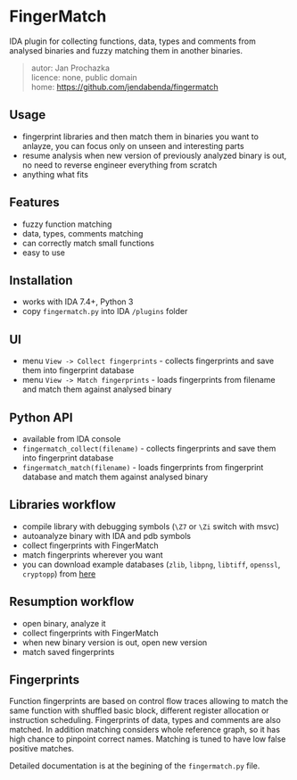# FingerMatch

IDA plugin for collecting functions, data, types and comments from analysed binaries
and fuzzy matching them in another binaries.

> autor: Jan Prochazka<br>
> licence: none, public domain<br>
> home: https://github.com/jendabenda/fingermatch<br>


## Usage
 * fingerprint libraries and then match them in binaries you want to anlayze,
   you can focus only on unseen and interesting parts
 * resume analysis when new version of previously analyzed binary is out, no need to
   reverse engineer everything from scratch
 * anything what fits


## Features
 * fuzzy function matching
 * data, types, comments matching
 * can correctly match small functions
 * easy to use


## Installation
 * works with IDA 7.4+, Python 3
 * copy `fingermatch.py` into IDA `/plugins` folder


## UI
 * menu `View -> Collect fingerprints` - collects fingerprints and save them into fingerprint database
 * menu `View -> Match fingerprints` - loads fingerprints from filename and match them against
   analysed binary


## Python API
 * available from IDA console
 * `fingermatch_collect(filename)` - collects fingerprints and save them into fingerprint database
 * `fingermatch_match(filename)` - loads fingerprints from fingerprint database and match them against analysed binary


## Libraries workflow
 * compile library with debugging symbols (`\Z7` or `\Zi` switch with msvc)
 * autoanalyze binary with IDA and pdb symbols
 * collect fingerprints with FingerMatch
 * match fingerprints wherever you want
 * you can download example databases
   (`zlib`, `libpng`, `libtiff`, `openssl`, `cryptopp`) from [here](https://drive.google.com/drive/folders/18lJni0rIBH1islpEpekMwIQH0ak6mF1i?usp=sharing)

## Resumption workflow
 * open binary, analyze it
 * collect fingerprints with FingerMatch
 * when new binary version is out, open new version
 * match saved fingerprints


## Fingerprints
Function fingerprints are based on control flow traces allowing to match the same function
with shuffled basic block, different register allocation or instruction scheduling.
Fingerprints of data, types and comments are also matched. In addition matching considers
whole reference graph, so it has high chance to pinpoint correct names. Matching is tuned
to have low false positive matches.

Detailed documentation is at the begining of the `fingermatch.py` file.
